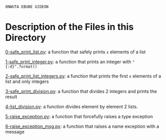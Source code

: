```
ONWUTA EBUBE GIDEON
```

# Description of the Files in this Directory

[0-safe_print_list.py](./0-safe_print_list): a function that safely prints `x` elements of a list



[1-safe_print_integer.py](./1-safe_print_integer.py): a function that prints an integer with `"{:d}".format()`



[2-safe_print_list_integers.py](./2-safe_print_list_integers.py): a function that prints the first `x` elements of a list and only integers



[3-safe_print_division.py](./3-safe_print_division.py): a function that divides 2 integers and prints the result



[4-list_division.py](./4-list_division.py): a function divides element by element 2 lists.



[5-raise_exception.py](./5-raise_exception): a function that forcefully raises a type exception



[6-raise_exception_msg.py](./6-raise_exception_msg.py): a function that raises a name exception with a message
